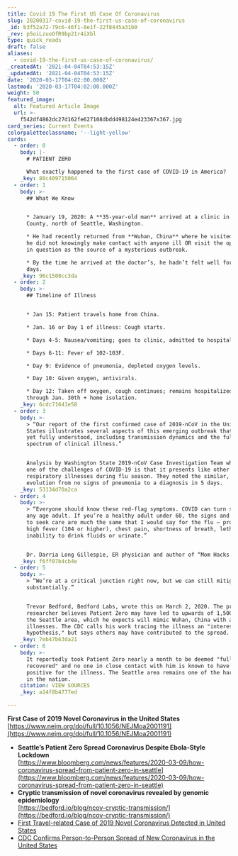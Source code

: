```yaml
---
title: Covid 19 The First US Case Of Coronavirus
slug: 20200317-covid-19-the-first-us-case-of-coronavirus
_id: b3f52a72-79c6-46f1-8e1f-22f8445a31b0
_rev: p5oiLzuoOfR9bp21r4iXbl
type: quick_reads
draft: false
aliases:
  - covid-19-the-first-us-case-of-coronavirus/
_createdAt: '2021-04-04T04:53:15Z'
_updatedAt: '2021-04-04T04:53:15Z'
date: '2020-03-17T04:02:00.000Z'
lastmod: '2020-03-17T04:02:00.000Z'
weight: 50
featured_image:
  alt: Featured Article Image
  url: >-
    f542df4862dc27d162fe627108dbdd498124e423367x367.jpg
card_series: Current Events
colorpaletteclassname: '--light-yellow'
cards:
  - order: 0
    body: |-
      # PATIENT ZERO

      What exactly happened to the first case of COVID-19 in America?
    _key: 80c409715064
  - order: 1
    body: >-
      ## What We Know


      * January 19, 2020: A **35-year-old man** arrived at a clinic in Snohomish
      County, north of Seattle, Washington.

      * He had recently returned from **Wuhan, China** where he visited family;
      he did not knowingly make contact with anyone ill OR visit the open market
      in question as the source of a mysterious outbreak.

      * By the time he arrived at the doctor’s, he hadn’t felt well for several
      days.
    _key: 96c1508cc3da
  - order: 2
    body: >-
      ## Timeline of Illness


      * Jan 15: Patient travels home from China.

      * Jan. 16 or Day 1 of illness: Cough starts.

      * Days 4-5: Nausea/vomiting; goes to clinic, admitted to hospital.

      * Days 6-11: Fever of 102-103F.

      * Day 9: Evidence of pneumonia, depleted oxygen levels.

      * Day 10: Given oxygen, antivirals.

      * Day 12: Taken off oxygen, cough continues; remains hospitalized at least
      through Jan. 30th + home isolation.
    _key: 6cdc71641e58
  - order: 3
    body: >-
      > “Our report of the first confirmed case of 2019-nCoV in the United
      States illustrates several aspects of this emerging outbreak that are not
      yet fully understood, including transmission dynamics and the full
      spectrum of clinical illness.”


      Analysis by Washington State 2019-nCoV Case Investigation Team who said
      one of the challenges of COVID-19 is that it presents like other
      respiratory illnesses during flu season. They noted the similar, rapid
      evolution from no signs of pneumonia to a diagnosis in 5 days.
    _key: 53134d70a2ca
  - order: 4
    body: >-
      > “Everyone should know these red-flag symptoms. COVID can turn serious in
      any age adult. If you’re a healthy adult under 60, the signs and symptoms
      to seek care are much the same that I would say for the flu – prolonged
      high fever (104 or higher), chest pain, shortness of breath, lethargy, or
      inability to drink fluids or urinate.”


      Dr. Darria Long Gillespie, ER physician and author of “Mom Hacks.”
    _key: f6ff07b4cb4e
  - order: 5
    body: >-
      > “We’re at a critical junction right now, but we can still mitigate this
      substantially.”


      Trevor Bedford, Bedford Labs, wrote this on March 2, 2020. The prominent
      researcher believes Patient Zero may have led to upwards of 1,500 cases in
      the Seattle area, which he expects will mimic Wuhan, China with a spike in
      illnesses. The CDC calls his work tracing the illness an "interesting
      hypothesis," but says others may have contributed to the spread.
    _key: 7eb47b63da21
  - order: 6
    body: >-
      It reportedly took Patient Zero nearly a month to be deemed "fully
      recovered" and no one in close contact with him is known to have tested
      positive for the illness. The Seattle area remains one of the hardest hit
      in the nation.
    citation: VIEW SOURCES
    _key: a14f8b4777ed

---
```

**First Case of 2019 Novel Coronavirus in the United States**  
[https://www.nejm.org/doi/full/10.1056/NEJMoa2001191](https://www.nejm.org/doi/full/10.1056/NEJMoa2001191)

* **Seattle’s Patient Zero Spread Coronavirus Despite Ebola-Style Lockdown**  
[https://www.bloomberg.com/news/features/2020-03-09/how-coronavirus-spread-from-patient-zero-in-seattle](https://www.bloomberg.com/news/features/2020-03-09/how-coronavirus-spread-from-patient-zero-in-seattle)
* **Cryptic transmission of novel coronavirus revealed by genomic epidemiology**  
[https://bedford.io/blog/ncov-cryptic-transmission/](https://bedford.io/blog/ncov-cryptic-transmission/)
* [First Travel-related Case of 2019 Novel Coronavirus Detected in United States](https://www.cdc.gov/media/releases/2020/p0121-novel-coronavirus-travel-case.html)
* [CDC Confirms Person-to-Person Spread of New Coronavirus in the United States](https://www.cdc.gov/media/releases/2020/p0130-coronavirus-spread.html)